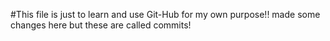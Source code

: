 #This file is just to learn and use Git-Hub for my own purpose!!
made some changes here but these are called commits!
